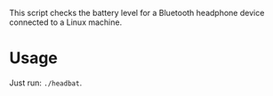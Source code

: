 This script checks the battery level for a Bluetooth headphone device connected to a Linux machine.

# Usage

Just run: `./headbat`.
